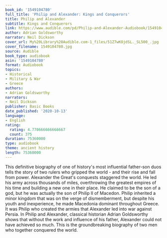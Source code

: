 ```yaml
---
book_id: '1549104780'
full_title: 'Philip and Alexander: Kings and Conquerors'
title: Philip and Alexander
subtitle: Kings and Conquerors
link: https://www.audible.com/pd/Philip-and-Alexander-Audiobook/1549104780
author: Adrian Goldsworthy
narrator: Neil Dickson
cover_url: My%20Library%20Audible.com-1_files/51Z7wKOjdSL._SL500_.jpg
cover_filename: 1549104780.jpg
source: Audible
book_type: audiobook
asin: '1549104780'
format: Audiobook
topics:
- Historical
- Military & War
- Greece
authors:
- Adrian Goldsworthy
narrators:
- Neil Dickson
publisher: Basic Books
date_published: '2020-10-13'
language:
- English
rating:
  rating: 4.770666666666667
  count: 375
duration: 75360000
type: audiobook
theme: ancient history
length: 75360000
---
```

This definitive biography of one of history's most influential father-son duos tells the story of two rulers who gripped the world - and their rise and fall from power.
Alexander the Great's conquests staggered the world. He led his army across thousands of miles, overthrowing the greatest empires of his time and building a new one in their place. He claimed to be the son of a god, but he was actually the son of Philip II of Macedon.
Philip inherited a minor kingdom that was on the verge of dismemberment, but despite his youth and inexperience, he made Macedonia dominant throughout Greece. It was Philip who created the armies that Alexander led into war against Persia. In Philip and Alexander, classical historian Adrian Goldsworthy shows that without the work and influence of his father, Alexander could not have achieved so much. This is the groundbreaking biography of two men who together conquered the world.
